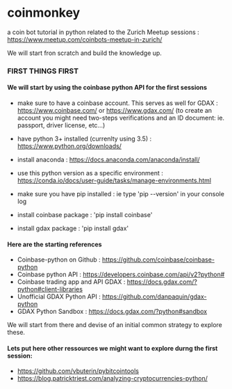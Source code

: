 # coinmonkey
a coin bot tutorial in python related to the Zurich Meetup sessions : https://www.meetup.com/coinbots-meetup-in-zurich/

We will start fron scratch and build the knowledge up.

### FIRST THINGS FIRST

#### We will start by using the coinbase python API for the first sessions
+ make sure to have a coinbase account. This serves as well for GDAX : https://www.coinbase.com/ or https://www.gdax.com/ (to create an account you might need two-steps verifications and an ID document: ie. passport, driver license, etc...)

+ have python 3+ installed (currenlty using 3.5) : https://www.python.org/downloads/
+ install anaconda : https://docs.anaconda.com/anaconda/install/
+ use this python version as a specific environment : https://conda.io/docs/user-guide/tasks/manage-environments.html
+ make sure you have pip installed : ie type 'pip --version' in your console log
+ install coinbase package : 'pip install coinbase'
+ install gdax package : 'pip install gdax'

#### Here are the starting references
+ Coinbase-python on Github : https://github.com/coinbase/coinbase-python
+ Coinbase python API : https://developers.coinbase.com/api/v2?python#
+ Coinbase trading app and API GDAX : https://docs.gdax.com/?python#client-libraries
+ Unofficial GDAX Python API : https://github.com/danpaquin/gdax-python
+ GDAX Python Sandbox : https://docs.gdax.com/?python#sandbox

We will start from there and devise of an initial common strategy to explore these.

#### Lets put here other ressources we might want to explore durng the first session:

+ https://github.com/vbuterin/pybitcointools
+ https://blog.patricktriest.com/analyzing-cryptocurrencies-python/


